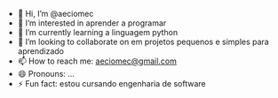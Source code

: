 - 👋 Hi, I’m @aeciomec
- 👀 I’m interested in aprender a programar 
- 🌱 I’m currently learning a linguagem python
- 💞️ I’m looking to collaborate on em projetos pequenos e simples para aprendizado
- 📫 How to reach me: aeciomec@gmail.com
- 😄 Pronouns: ...
- ⚡ Fun fact: estou cursando engenharia de software

<!---
aeciomec/aeciomec is a ✨ special ✨ repository because its `README.md` (this file) appears on your GitHub profile.
You can click the Preview link to take a look at your changes.
--->
